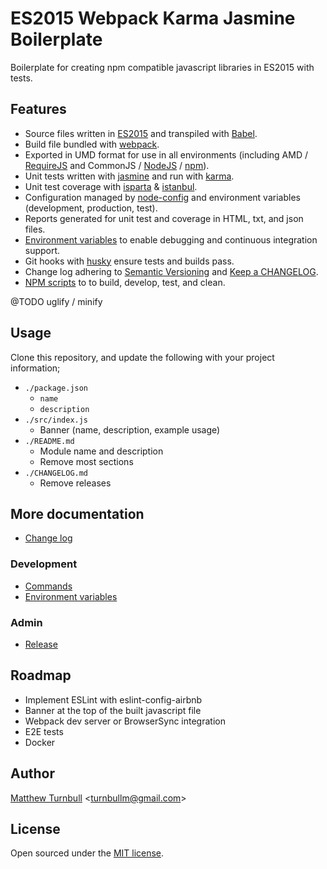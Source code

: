 ES2015 Webpack Karma Jasmine Boilerplate
========================================

Boilerplate for creating npm compatible javascript libraries in ES2015 with tests.

Features
--------

- Source files written in [ES2015](http://www.ecma-international.org/ecma-262/6.0/) and transpiled with [Babel](https://babeljs.io/).
- Build file bundled with [webpack](https://webpack.github.io/).
- Exported in UMD format for use in all environments (including AMD / [RequireJS](http://requirejs.org/) and CommonJS / [NodeJS](https://nodejs.org/) / [npm](https://www.npmjs.com/)).
- Unit tests written with [jasmine](http://jasmine.github.io/) and run with [karma](https://karma-runner.github.io/).
- Unit test coverage with [isparta](https://github.com/douglasduteil/isparta) & [istanbul](https://github.com/gotwarlost/istanbul).
- Configuration managed by [node-config](https://github.com/lorenwest/node-config) and environment variables (development, production, test).
- Reports generated for unit test and coverage in HTML, txt, and json files.
- [Environment variables](./docs/development/environment-variables.md) to enable debugging and continuous integration support.
- Git hooks with [husky](https://github.com/typicode/husky) ensure tests and builds pass.
- Change log adhering to [Semantic Versioning](http://semver.org/) and [Keep a CHANGELOG](http://keepachangelog.com/).   
- [NPM scripts](./docs/development/commands.md) to to build, develop, test, and clean.

@TODO uglify / minify

Usage
-----

Clone this repository, and update the following with your project information;

- `./package.json`
    - `name`
    - `description`
- `./src/index.js`
    - Banner (name, description, example usage)
- `./README.md`
    - Module name and description
    - Remove most sections
- `./CHANGELOG.md`
    - Remove releases


More documentation
------------------

- [Change log](CHANGELOG.md)

### Development

- [Commands](docs/development/commands.md)
- [Environment variables](docs/development/environment-variables.md)

### Admin

- [Release](docs/admin/release.md)

Roadmap
-------

- Implement ESLint with eslint-config-airbnb
- Banner at the top of the built javascript file
- Webpack dev server or BrowserSync integration
- E2E tests
- Docker

Author
------

[Matthew Turnbull](http://turnbullm.com) <[turnbullm@gmail.com](mailto:turnbullm@gmail.com)>

License
-------

Open sourced under the [MIT license](http://turnbullm.mit-license.org/).
